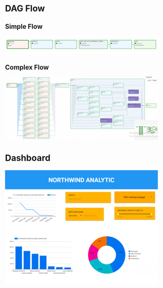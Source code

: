 # DAG Flow

## Simple Flow
![Simple-Flow](dag-flow/simple-flow.png)
## Complex Flow
![Complex-Flow](dag-flow/detail-flow.png)

# Dashboard
![Dashboard](dashboard/visualisasi.png)